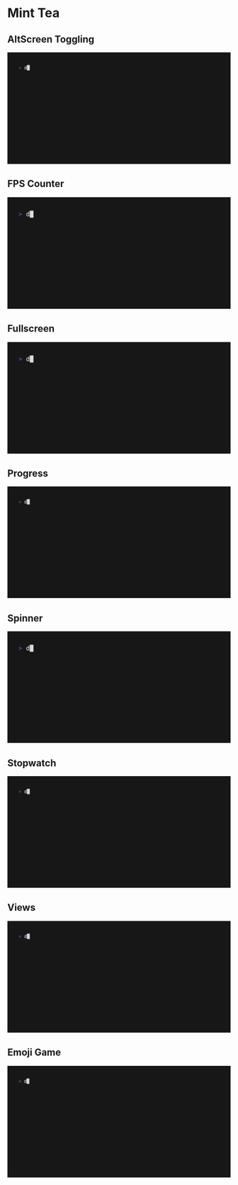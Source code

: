 # Mint Tea 

## AltScreen Toggling

<a href="./altscreen-toggle/main.ml">
    <img src="./altscreen-toggle/demo.gif"/>
</a>

## FPS Counter

<a href="./fps/main.ml">
    <img src="./fps/demo.gif"/>
</a>

## Fullscreen

<a href="./fullscreen/main.ml">
    <img src="./fullscreen/demo.gif"/>
</a>

## Progress

<a href="./progress/main.ml">
    <img src="./progress/demo.gif"/>
</a>

## Spinner

<a href="./spinner/main.ml">
    <img src="./spinner/demo.gif"/>
</a>

## Stopwatch

<a href="./stopwatch/main.ml">
    <img src="./stopwatch/demo.gif"/>
</a>

## Views

<a href="./views/main.ml">
    <img src="./views/demo.gif"/>
</a>

## Emoji Game

<a href="./emoji/main.ml">
    <img src="./emoji/demo.gif"/>
</a>
